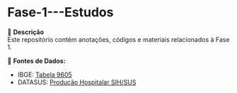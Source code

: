 # Fase-1---Estudos

📖 **Descrição**  
Este repositório contém anotações, códigos e materiais relacionados à Fase 1.  

🔗 **Fontes de Dados:**  
- IBGE: [Tabela 9605](https://sidra.ibge.gov.br/tabela/9605)  
- DATASUS: [Produção Hospitalar SIH/SUS](https://datasus.saude.gov.br/acesso-a-informacao/producao-hospitalar-sih-sus/)  

